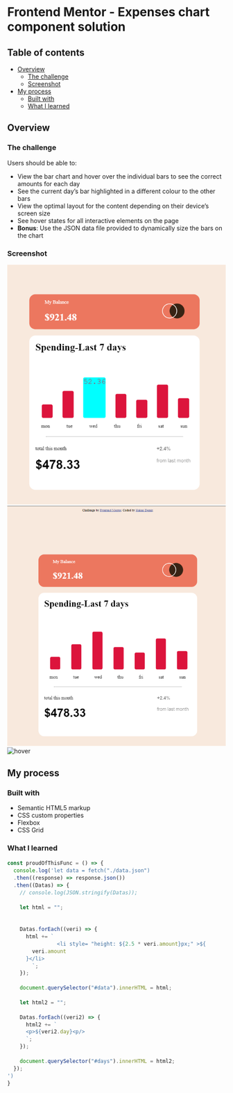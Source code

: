 # Frontend Mentor - Expenses chart component solution

## Table of contents

- [Overview](#overview)
  - [The challenge](#the-challenge)
  - [Screenshot](#screenshot)
- [My process](#my-process)
  - [Built with](#built-with)
  - [What I learned](#what-i-learned)

## Overview

### The challenge

Users should be able to:

- View the bar chart and hover over the individual bars to see the correct amounts for each day
- See the current day’s bar highlighted in a different colour to the other bars
- View the optimal layout for the content depending on their device’s screen size
- See hover states for all interactive elements on the page
- **Bonus**: Use the JSON data file provided to dynamically size the bars on the chart

### Screenshot

![![hover](image.png)](./image.png)
![![hover](image-1.png)](./image-1.png)
![![hover](image-2.png)](./image-2.png)

## My process

### Built with

- Semantic HTML5 markup
- CSS custom properties
- Flexbox
- CSS Grid

### What I learned

```js
const proudOfThisFunc = () => {
  console.log('let data = fetch("./data.json")
  .then((response) => response.json())
  .then((Datas) => {
    // console.log(JSON.stringify(Datas));

    let html = "";


    Datas.forEach((veri) => {
      html += `
                <li style= "height: ${2.5 * veri.amount}px;" >${
        veri.amount
      }</li>
        `;
    });

    document.querySelector("#data").innerHTML = html;

    let html2 = "";

    Datas.forEach((veri2) => {
      html2 += `
      <p>${veri2.day}<p/>
      `;
    });

    document.querySelector("#days").innerHTML = html2;
  });
')
}
```
